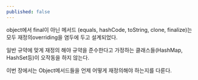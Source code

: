 ```yaml
---
published: false
---
```

object에서 final이 아닌 메서드 (equals, hashCode, toString, clone, finalize)는 모두 재정의overriding을 염두에 두고 설계되었다.

일반 규약에 맞게 재정의 해야 규약을 준수한다고 가정하는 클래스들(HashMap, HashSet등)이 오작동을 하지 않는다.

이번 장에서는 Object메서드들을 언제 어떻게 재정의해야 하는지를 다룬다.
